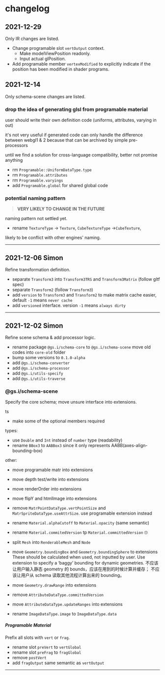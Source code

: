 # changelog

## 2021-12-29

Only IR changes are listed.

- Change programable slot `vertOutput` context. 
  - Make modelViewPosition readonly. 
  - Input actual glPosition.
- Add programable member `vertexModified` to explicitly indicate if the position has been modified in shader programs.

## 2021-12-14

Only schema-scene changes are listed.


### drop the idea of generating glsl from programable material

user should write their own definition code (uniforms, attributes, varying in out)

it's not very useful if generated code can only handle the difference between webgl1 & 2 because that can be archived by simple pre-processors

until we find a solution for cross-language compatibility, better not promise anything

- rm `Programable::UniformDataType.type`
- rm `Programable.attributes`
- rm `Programable.varyings`
- add `Programable.global` for shared global code

### potential naming pattern

> **VERY LIKELY TO CHANGE IN THE FUTURE**

naming pattern not settled yet.

- rename `TextureType` -> `Texture`, `CubeTextureType` ->`CubeTexture`, 

likely to be conflict with other engines' naming.

---

## 2021-12-06 Simon

Refine transformation definition.

- separate `Transform3` into `Transform3TRS` and `Transform3Matrix` (follow gltf spec)
- separate `Transform2` (follow `Transform3`)
- add `version` to `Transform3` and `Transform2` to make matrix cache easier, default `-1` means `never cache`
- add `versioned` interface. version `-1` means `always dirty`

---

## 2021-12-02 Simon

Refine scene schema & add processor logic.

- rename package `@gs.i/schema-core` to `@gs.i/schema-scene`
  move old codes into `core-old` folder
- bump some versions to `0.1.0-alpha`
- add `@gs.i/schema-converter`
- add `@gs.i/schema-processor`  
- add `@gs.i/utils-specify`
- add `@gs.i/utils-traverse`

### @gs.i/schema-scene

Specify the core schema; move unsure interface into extensions.

ts

- make some of the optional members required

types:

- use `Double` and `Int` instead of `number` type (readability)
- rename `BBox3` to `AABBox3` since it only represents AABB(axes-align-bounding-box)

other:

- move programable matr into extensions
- move depth test/write into extensions
- move renderOrder into extensions
- move flipY and htmlImage into extensions

- remove `MatrPointDataType.vertPointSize` and `MatrSpriteDataType.useAttrSize`.
  use programable extension instead

- rename `Material.alphaCutoff` to `Material.opacity` (same semantic)
- rename `Material.commitedVersion` tp `Material.committedVersion` 🙄️

- split `Mesh` into `RenderableMesh` and `Node`

- move `Geometry.boundingBox` and `Geometry.boundingSphere` to extensions
  These should be calculated when used, not inputted by user.
  Use extension to specify a ‘baggy’ bounding for dynamic geometries.
  不应该让用户输入静态 geometry 的 bounds，应该在用到的时候计算并缓存；
  不应该让用户从 schema 读取其他流程计算出来的 bounding。
- move `Geometry.drawRange` into extensions

- remove `AttributeDataType.committedVersion`
- move `AttributeDataType.updateRanges` into extensions

- rename `ImageDataType.image` to `ImageDataType.data`

##### Programable Material

Prefix all slots with `vert` or `frag`.

- rename slot `preVert` to `vertGlobal`
- rename slot `preFrag` to `fragGlobal`
- remove `postVert`
- add `fragOutput` same semantic as `vertOutput`

---
